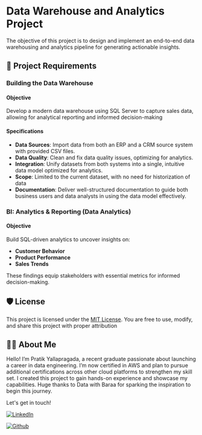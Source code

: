 # Data Warehouse and Analytics Project

The objective of this project is to design and implement an end-to-end data warehousing and analytics pipeline for generating actionable insights.


## 🚀 Project Requirements

### Building the Data Warehouse

#### Objective
Develop a modern data warehouse using SQL Server to capture sales data, allowing for analytical reporting and informed decision-making

#### Specifications
- **Data Sources**: Import data from both an ERP and a CRM source system with provided CSV files.
- **Data Quality**: Clean and fix data quality issues, optimizing for analytics.
- **Integration**: Unify datasets from both systems into a single, intuitive data model optimized for analytics.
- **Scope**: Limited to the current dataset, with no need for historization of data 
- **Documentation**: Deliver well-structured documentation to guide both business users and data analysts in using the data model effectively.


### BI: Analytics & Reporting (Data Analytics)

#### Objective
Build SQL-driven analytics to uncover insights on:
- **Customer Behavior**
- **Product Performance**
- **Sales Trends**

These findings equip stakeholders with essential metrics for informed decision-making.


## 🛡️ License

This project is licensed under the [MIT License](LICENSE). You are free to use, modify, and share this project with proper attribution

## 👨‍🎓 About Me

Hello! I’m Pratik Yallapragada, a recent graduate passionate about launching a career in data engineering. I’m now certified in AWS and plan to pursue additional certifications across other cloud platforms to strengthen my skill set. I created this project to gain hands-on experience and showcase my capabilities. Huge thanks to Data with Baraa for sparking the inspiration to begin this journey.

Let's get in touch!

[![LinkedIn](https://img.shields.io/badge/-linkedin-blue?logo=linkedin&style=for-the-badge)](https://www.linkedin.com/in/pratik-yallapragada/)

[![Github](https://img.shields.io/badge/-github-gray?logo=github&style=for-the-badge)](https://github.com/KagPrat)
